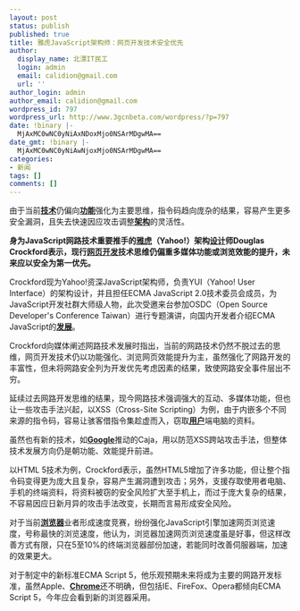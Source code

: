 ```yaml
---
layout: post
status: publish
published: true
title: 雅虎JavaScript架构师：网页开发技术安全优先
author:
  display_name: 北漂IT民工
  login: admin
  email: calidion@gmail.com
  url: ''
author_login: admin
author_email: calidion@gmail.com
wordpress_id: 797
wordpress_url: http://www.3gcnbeta.com/wordpress/?p=797
date: !binary |-
  MjAxMC0wNC0yNiAxNDoxMjo0NSArMDgwMA==
date_gmt: !binary |-
  MjAxMC0wNC0yNiAwNjoxMjo0NSArMDgwMA==
categories:
- 新闻
tags: []
comments: []
---
```

<p>由于当前<a href="http://www.phpchina.com/index.php?action-viewnews-itemid-36439" target="_self"><span style="text-decoration: underline;"><strong>技术</strong></span></a>仍偏向<a href="http://www.phpchina.com/index.php?action-viewnews-itemid-36439" target="_self"><span style="text-decoration: underline;"><strong>功能</strong></span></a>强化为主要思维，指令码趋向庞杂的结果，容易产生更多安全漏洞，且失去快速因应攻击调整<a href="http://www.phpchina.com/index.php?action-viewnews-itemid-36439" target="_self"><span style="text-decoration: underline;"><strong>架构</strong></span></a>的灵活性。</p>
<p><strong>身为JavaScript网路技术重要推手的<a href="http://www.phpchina.com/index.php?action-viewnews-itemid-36439" target="_self"><span style="text-decoration: underline;"><strong>雅虎</strong></span></a>（Yahoo!）架构<a href="http://www.phpchina.com/index.php?action-viewnews-itemid-36439" target="_self"><span style="text-decoration: underline;"><strong>设计</strong></span></a>师Douglas Crockford表示，现行<a href="http://www.phpchina.com/index.php?action-viewnews-itemid-36439" target="_self"><span style="text-decoration: underline;"><strong>网页</strong></span></a><a href="http://www.phpchina.com/index.php?action-viewnews-itemid-36439" target="_self"><span style="text-decoration: underline;"><strong>开发</strong></span></a>技术思维仍偏重多媒体功能或浏览效能的提升，未来应以安全为第一优先。</strong></p>
<p>Crockford现为Yahoo!资深JavaScript架构师，负责YUI（Yahoo! User Interface）的架构设计，并且担任ECMA JavaScript 2.0技术委员会成员，为JavaScript开发社群大师级人物，此次受邀来台参加OSDC（Open Source Developer's Conference Taiwan）进行专题演讲，向国内开发者介绍ECMA JavaScript的<a href="http://www.phpchina.com/index.php?action-viewnews-itemid-36439" target="_self"><span style="text-decoration: underline;"><strong>发展</strong></span></a>。</p>
<p>Crockford向媒体阐述网路技术发展时指出，当前的网路技术仍然不脱过去的思维，网页开发技术仍以功能强化、浏览网页效能提升为主，虽然强化了网路开发的丰富性，但未将网路安全列为开发优先考虑因素的结果，致使网路安全事件层出不穷。</p>
<p>延续过去网路开发思维的结果，现今网路技术强调强大的互动、多媒体功能，但也让一些攻击手法兴起，以XSS（Cross-Site Scripting）为例，由于内嵌多个不同来源的指令码，容易让骇客借指令集趁虚而入，窃取<a href="http://www.phpchina.com/index.php?action-viewnews-itemid-36439" target="_self"><span style="text-decoration: underline;"><strong>用户</strong></span></a>端电脑的资料。</p>
<p>虽然也有新的技术，如<a href="http://www.phpchina.com/index.php?action-viewnews-itemid-36439" target="_self"><span style="text-decoration: underline;"><strong>Google</strong></span></a>推动的Caja，用以防范XSS跨站攻击手法，但整体技术发展方向仍是朝功能、效能提升前进。</p>
<p>以HTML 5技术为例，Crockford表示，虽然HTML5增加了许多功能，但让整个指令码变得更为庞大且复杂，容易产生漏洞遭到攻击；另外，支援存取使用者电脑、手机的终端资料，将资料被窃的安全风险扩大至手机上，而过于庞大复杂的结果，不容易因应日新月异的攻击手法改变，长期而言易形成安全风险。</p>
<p>对于当前<a href="http://www.phpchina.com/index.php?action-viewnews-itemid-36439" target="_self"><span style="text-decoration: underline;"><strong>浏览器</strong></span></a>业者形成速度竞赛，纷纷强化JavaScript引擎加速网页浏览速度，号称最快的浏览速度，他认为，浏览器加速网页浏览速度虽是好事，但这样改善方式有限，只在5至10%的终端浏览器部份加速，若能同时改善伺服器端，加速的效果更大。</p>
<p>对于制定中的新标准ECMA Script 5，他乐观预期未来将成为主要的网路开发标准，虽然Apple、<a href="http://www.phpchina.com/index.php?action-viewnews-itemid-36439" target="_self"><span style="text-decoration: underline;"><strong>Chrome</strong></span></a>还不明确，但包括IE、FireFox、Opera都倾向ECMA Script 5，今年应会看到新的浏览器采用。</p>
